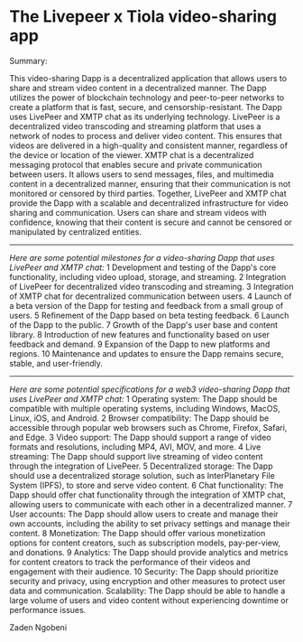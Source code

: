 # The Livepeer x Tiola video-sharing app

Summary:

This video-sharing Dapp is a decentralized application that allows users to share and stream video content in a decentralized manner. The Dapp utilizes the power of blockchain technology and peer-to-peer networks to create a platform that is fast, secure, and censorship-resistant.
The Dapp uses LivePeer and XMTP chat as its underlying technology. LivePeer is a decentralized video transcoding and streaming platform that uses a network of nodes to process and deliver video content. This ensures that videos are delivered in a high-quality and consistent manner, regardless of the device or location of the viewer.
XMTP chat is a decentralized messaging protocol that enables secure and private communication between users. It allows users to send messages, files, and multimedia content in a decentralized manner, ensuring that their communication is not monitored or censored by third parties.
Together, LivePeer and XMTP chat provide the Dapp with a scalable and decentralized infrastructure for video sharing and communication. Users can share and stream videos with confidence, knowing that their content is secure and cannot be censored or manipulated by centralized entities.

***********************************************************************************
*Here are some potential milestones for a video-sharing Dapp that uses LivePeer and XMTP chat:*
1  Development and testing of the Dapp's core functionality, including video upload, storage, and streaming.
2  Integration of LivePeer for decentralized video transcoding and streaming.
3  Integration of XMTP chat for decentralized communication between users.
4  Launch of a beta version of the Dapp for testing and feedback from a small group of users.
5  Refinement of the Dapp based on beta testing feedback.
6  Launch of the Dapp to the public.
7  Growth of the Dapp's user base and content library.
8  Introduction of new features and functionality based on user feedback and demand.
9  Expansion of the Dapp to new platforms and regions.
10  Maintenance and updates to ensure the Dapp remains secure, stable, and user-friendly.
*********************************************************************************************************


*Here are some potential specifications for a web3 video-sharing Dapp that uses LivePeer and XMTP chat:*
  1  Operating system: The Dapp should be compatible with multiple operating systems, including Windows, MacOS, Linux, iOS, and Android.
  2  Browser compatibility: The Dapp should be accessible through popular web browsers such as Chrome, Firefox, Safari, and Edge.
  3  Video support: The Dapp should support a range of video formats and resolutions, including MP4, AVI, MOV, and more.
  4  Live streaming: The Dapp should support live streaming of video content through the integration of LivePeer.
  5  Decentralized storage: The Dapp should use a decentralized storage solution, such as InterPlanetary File System (IPFS), to store and serve video content.
  6  Chat functionality: The Dapp should offer chat functionality through the integration of XMTP chat, allowing users to communicate with each other in a decentralized manner.
  7  User accounts: The Dapp should allow users to create and manage their own accounts, including the ability to set privacy settings and manage their content.
  8  Monetization: The Dapp should offer various monetization options for content creators, such as subscription models, pay-per-view, and donations.
  9  Analytics: The Dapp should provide analytics and metrics for content creators to track the performance of their videos and engagement with their audience.
  10  Security: The Dapp should prioritize security and privacy, using encryption and other measures to protect user data and communication.
    Scalability: The Dapp should be able to handle a large volume of users and video content without experiencing downtime or performance issues.







Zaden Ngobeni
